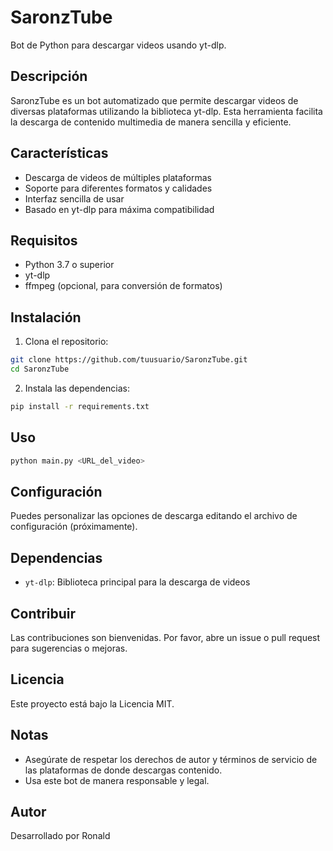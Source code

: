 # SaronzTube

Bot de Python para descargar videos usando yt-dlp.

## Descripción

SaronzTube es un bot automatizado que permite descargar videos de diversas plataformas utilizando la biblioteca yt-dlp. Esta herramienta facilita la descarga de contenido multimedia de manera sencilla y eficiente.

## Características

- Descarga de videos de múltiples plataformas
- Soporte para diferentes formatos y calidades
- Interfaz sencilla de usar
- Basado en yt-dlp para máxima compatibilidad

## Requisitos

- Python 3.7 o superior
- yt-dlp
- ffmpeg (opcional, para conversión de formatos)

## Instalación

1. Clona el repositorio:
```bash
git clone https://github.com/tuusuario/SaronzTube.git
cd SaronzTube
```

2. Instala las dependencias:
```bash
pip install -r requirements.txt
```

## Uso

```bash
python main.py <URL_del_video>
```

## Configuración

Puedes personalizar las opciones de descarga editando el archivo de configuración (próximamente).

## Dependencias

- `yt-dlp`: Biblioteca principal para la descarga de videos

## Contribuir

Las contribuciones son bienvenidas. Por favor, abre un issue o pull request para sugerencias o mejoras.

## Licencia

Este proyecto está bajo la Licencia MIT.

## Notas

- Asegúrate de respetar los derechos de autor y términos de servicio de las plataformas de donde descargas contenido.
- Usa este bot de manera responsable y legal.

## Autor

Desarrollado por Ronald
